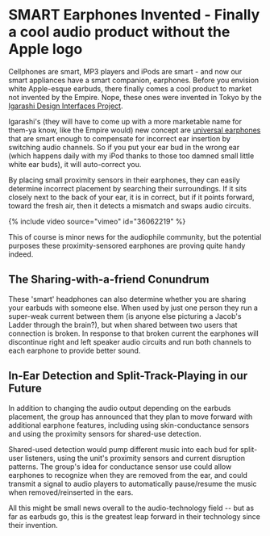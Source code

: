 # SMART Earphones Invented - Finally a cool audio product without the Apple logo

Cellphones are smart, MP3 players and iPods are smart - and now our smart appliances have a smart companion, earphones. Before you envision white Apple-esque earbuds, there finally comes a cool product to market not invented by the Empire. Nope, these ones were invented in Tokyo by the <a href="http://www.designinterface.jp/en/">Igarashi Design Interfaces Project</a>.

Igarashi's (they will have to come up with a more marketable name for them-ya know, like the Empire would) new concept are <a href="http://www.designinterface.jp/en/projects/UniversalEarphones/">universal earphones</a> that are smart enough to compensate for incorrect ear insertion by switching audio channels. So if you put your ear bud in the wrong ear (which happens daily with my iPod thanks to those too damned small little white ear buds), it will auto-correct you.

By placing small proximity sensors in their earphones, they can easily determine incorrect placement by searching their surroundings. If it sits closely next to the back of your ear, it is in correct, but if it points forward, toward the fresh air, then it detects a mismatch and swaps audio circuits.

{% include video source="vimeo" id="36062219" %}

This of course is minor news for the audiophile community, but the potential purposes these proximity-sensored earphones are proving quite handy indeed.

## The Sharing-with-a-friend Conundrum

These 'smart' headphones can also determine whether you are sharing your earbuds with someone else. When used by just one person they run a super-weak current between them (is anyone else picturing a Jacob's Ladder through the brain?), but when shared between two users that connection is broken. In response to that broken current the earphones will discontinue right and left speaker audio circuits and run both channels to each earphone to provide better sound.

## In-Ear Detection and Split-Track-Playing in our Future

In addition to changing the audio output depending on the earbuds placement, the group has announced that they plan to move forward with additional earphone features, including using skin-conductance sensors and using the proximity sensors for shared-use detection. 

Shared-used detection would pump different music into each bud for split-user listeners, using the unit's proximity sensors and current disruption patterns. The group's idea for conductance sensor use could allow earphones to recognize when they are removed from the ear, and could transmit a signal to audio players to automatically pause/resume the music when removed/reinserted in the ears. 

All this might be small news overall to the audio-technology field -- but as far as earbuds go, this is the greatest leap forward in their technology since their invention.
